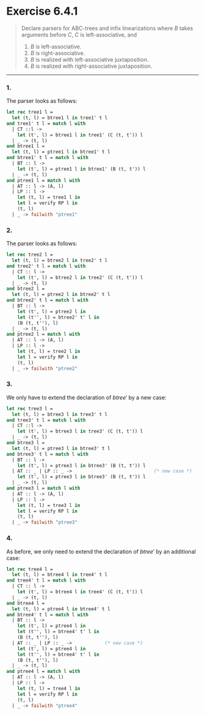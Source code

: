 # Exercise 6.4.1

> Declare parsers for ABC-trees and infix linearizations where $B$ takes arguments before $C$, $C$ is left-associative, and
> 1. $B$ is left-associative.
> 2. $B$ is right-associative.
> 3. $B$ is realized with left-associative juxtaposition.
> 4. $B$ is realized with right-associative juxtaposition.

---



### 1.

The parser looks as follows:
```ocaml
let rec tree1 l =
  let (t, l) = btree1 l in tree1' t l
and tree1' t l = match l with
  | CT ::l ->
    let (t', l) = btree1 l in tree1' (C (t, t')) l
  | _ -> (t, l)
and btree1 l =
  let (t, l) = ptree1 l in btree1' t l
and btree1' t l = match l with
  | BT :: l ->
    let (t', l) = ptree1 l in btree1' (B (t, t')) l
  | _ -> (t, l)
and ptree1 l = match l with
  | AT :: l -> (A, l)
  | LP :: l ->
    let (t, l) = tree1 l in
    let l = verify RP l in
    (t, l)
  | _ -> failwith "ptree1"
```



### 2.

The parser looks as follows:
```ocaml
let rec tree2 l =
  let (t, l) = btree2 l in tree2' t l
and tree2' t l = match l with
  | CT :: l ->
    let (t', l) = btree2 l in tree2' (C (t, t')) l
  | _ -> (t, l)
and btree2 l =
  let (t, l) = ptree2 l in btree2' t l
and btree2' t l = match l with
  | BT :: l ->
    let (t', l) = ptree2 l in
    let (t'', l) = btree2' t' l in
    (B (t, t''), l)
  | _ -> (t, l)
and ptree2 l = match l with
  | AT :: l -> (A, l)
  | LP :: l ->
    let (t, l) = tree2 l in
    let l = verify RP l in
    (t, l)
  | _ -> failwith "ptree2"
```



### 3.

We only have to extend the declaration of $\mathit{btree}'$ by a new case:
```ocaml
let rec tree3 l =
  let (t, l) = btree3 l in tree3' t l
and tree3' t l = match l with
  | CT ::l ->
    let (t', l) = btree3 l in tree3' (C (t, t')) l
  | _ -> (t, l)
and btree3 l =
  let (t, l) = ptree3 l in btree3' t l
and btree3' t l = match l with
  | BT :: l ->
    let (t', l) = ptree3 l in btree3' (B (t, t')) l
  | AT :: _ | LP :: _ ->                              (* new case *)
    let (t', l) = ptree3 l in btree3' (B (t, t')) l
  | _ -> (t, l)
and ptree3 l = match l with
  | AT :: l -> (A, l)
  | LP :: l ->
    let (t, l) = tree3 l in
    let l = verify RP l in
    (t, l)
  | _ -> failwith "ptree3"
```



### 4.

As before, we only need to extend the declaration of $\mathit{btree}'$ by an additional case:
```ocaml
let rec tree4 l =
  let (t, l) = btree4 l in tree4' t l
and tree4' t l = match l with
  | CT :: l ->
    let (t', l) = btree4 l in tree4' (C (t, t')) l
  | _ -> (t, l)
and btree4 l =
  let (t, l) = ptree4 l in btree4' t l
and btree4' t l = match l with
  | BT :: l ->
    let (t', l) = ptree4 l in
    let (t'', l) = btree4' t' l in
    (B (t, t''), l)
  | AT :: _ | LP :: _ ->            (* new case *)
    let (t', l) = ptree4 l in
    let (t'', l) = btree4' t' l in
    (B (t, t''), l)
  | _ -> (t, l)
and ptree4 l = match l with
  | AT :: l -> (A, l)
  | LP :: l ->
    let (t, l) = tree4 l in
    let l = verify RP l in
    (t, l)
  | _ -> failwith "ptree4"
```
